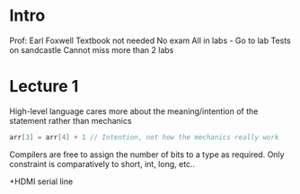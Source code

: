 # Intro

Prof: Earl Foxwell
Textbook not needed
No exam
All in labs - Go to lab
Tests on sandcastle
Cannot miss more than 2 labs

# Lecture 1
High-level language cares more about the meaning/intention of the statement rather than mechanics
```C 
arr[3] = arr[4] + 1 // Intention, not how the mechanics really work
```

Compilers are free to assign the number of bits to a type as required. Only constraint is comparatively to short, int, long, etc..

+HDMI serial line

